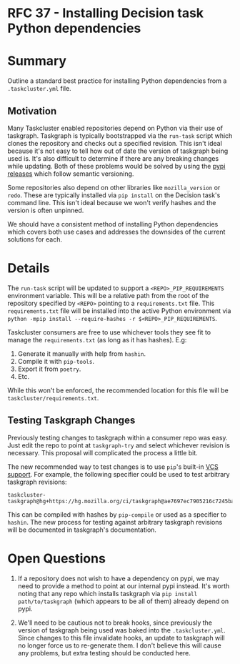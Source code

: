 # RFC 37 - Installing Decision task Python dependencies

# Summary

Outline a standard best practice for installing Python dependencies from a `.taskcluster.yml` file.

## Motivation

Many Taskcluster enabled repositories depend on Python via their use of taskgraph. Taskgraph is
typically bootstrapped via the `run-task` script which clones the repository and checks out a
specified revision. This isn't ideal because it's not easy to tell how out of date the version of
taskgraph being used is. It's also difficult to determine if there are any breaking changes while
updating. Both of these problems would be solved by using the [pypi releases][0] which follow
semantic versioning.

Some repositories also depend on other libraries like `mozilla_version` or `redo`. These are
typically installed via `pip install` on the Decision task's command line. This isn't ideal because
we won't verify hashes and the version is often unpinned.

We should have a consistent method of installing Python dependencies which covers both use cases and
addresses the downsides of the current solutions for each.

# Details

The `run-task` script will be updated to support a `<REPO>_PIP_REQUIREMENTS` environment variable.
This will be a relative path from the root of the repository specified by `<REPO>` pointing to a
`requirements.txt` file. This `requirements.txt` file will be installed into the active Python
environment via `python -mpip install --require-hashes -r $<REPO>_PIP_REQUIREMENTS`.

Taskcluster consumers are free to use whichever tools they see fit to manage the `requirements.txt`
(as long as it has hashes).
E.g:

1. Generate it manually with help from `hashin`.
2. Compile it with `pip-tools`.
3. Export it from `poetry`.
4. Etc.

While this won't be enforced, the recommended location for this file will be
`taskcluster/requirements.txt`.

## Testing Taskgraph Changes

Previously testing changes to taskgraph within a consumer repo was easy. Just edit the repo to point
at `taskgraph-try` and select whichever revision is necessary. This proposal will complicated the
process a little bit.

The new recommended way to test changes is to use `pip`'s built-in [VCS support][1]. For example,
the following specifier could be used to test arbitrary taskgraph revisions:

```
taskcluster-taskgraph@hg+https://hg.mozilla.org/ci/taskgraph@ae7697ec7905216c7245bafb8a9475355ea00a76
```

This can be compiled with hashes by `pip-compile` or used as a specifier to `hashin`. The new
process for testing against arbitrary taskgraph revisions will be documented in taskgraph's
documentation.

# Open Questions

1. If a repository does not wish to have a dependency on pypi, we may need to provide a method to
   point at our internal pypi instead. It's worth noting that any repo which installs taskgraph via
   `pip install path/to/taskgraph` (which appears to be all of them) already depend on pypi.

2. We'll need to be cautious not to break hooks, since previously the version of taskgraph being
   used was baked into the `.taskcluster.yml`. Since changes to this file invalidate hooks, an
   update to taskgraph will no longer force us to re-generate them. I don't believe this will cause
   any problems, but extra testing should be conducted here.


[0]: https://pypi.org/project/taskcluster-taskgraph/
[1]: https://pip.pypa.io/en/latest/topics/vcs-support/
